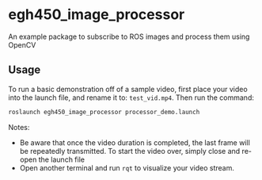 # egh450_image_processor
An example package to subscribe to ROS images and process them using OpenCV

## Usage
To run a basic demonstration off of a sample video, first place your video into the launch file, and rename it to: `test_vid.mp4`. Then run the command:
```sh
roslaunch egh450_image_processor processor_demo.launch
```

Notes:
- Be aware that once the video duration is completed, the last frame will be repeatedly transmitted. To start the video over, simply close and re-open the launch file
- Open another terminal and run `rqt` to visualize your video stream.
